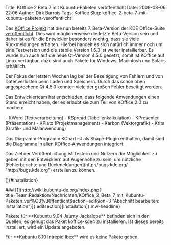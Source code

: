 Title: KOffice 2 Beta 7 mit Kubuntu-Paketen veröffentlicht
Date: 2009-03-06 22:06
Author: Dirk Barrois
Tags: Koffice
Slug: koffice-2-beta-7-mit-kubuntu-paketen-veroffentlicht

Das [KOffice
Projekt](http://www.koffice.org/ "http://www.koffice.org") hat die nun bereits 7. Beta-Version der KDE Office-Suite
[veröffentlicht](http://www.koffice.org/announcements/announce-2.0beta7.php "http://www.koffice.org/announcements/announce-2.0beta7.php"). Dies wird möglicherweise die letzte Beta-Version sein und daher
ist es für die Entwickler besonders wichtig, dass sie viele
Rückmeldungen erhalten. Hierbei handelt es sich natürlich immer noch um
eine Testversion und die stabile Version 1.6.3 ist weiter installierbar.
Es wurde nun auch auf die neue Qt-Version 4.5.0 gesetzt, somit ist
KOffice auf Linux verfügbar, dazu sind auch Pakete für Windows,
Macintosh und Solaris erhältlich.

</p>
Der Fokus der letzten Wochen lag bei der Beseitigung von Fehlern und von
Datenverlusten beim Laden und Speichern. Durch das schon oben
angesprochene Qt 4.5.0 konnten viele der großen Fehler beseitigt werden.

</p>
<!--break--><!--break-->

Das Entwicklerteam hat entschieden, dass folgende Anwendungen einen
Stand erreicht haben, der es erlaubt sie zum Teil von KOffice 2.0 zu
machen:

</p>
-   KWord (Textverarbeitung)
-   KSpread (Tabellenkalkulation)
-   KPresenter (Präsentation)
-   KPlato (Projektmanagement)
-   Karbon (Vektorgrafik)
-   Krita (Grafik- und Malanwendung)

</p>
Das Diagramm-Programm KChart ist als Shape-Plugin enthalten, damit sind
die Diagramme in allen KOffice-Anwendungen integriert.

</p>
Das Ziel der Veröffentlichung ist Testern und Nutzern die Möglichkeit zu
geben mit den Entwicklern auf Augenhöhe zu sein, um nützliche
[Fehlerberichte und
Rückmeldungen](http://bugs.kde.org/ "http://bugs.kde.org") erstellen zu können.

</p>
[]{#Installation}

</p>
### [[](http://wiki.kubuntu-de.org/index.php?title=Team:Redaktion/Nachrichten/KOffice_2_Beta_7_mit_Kubuntu-Paketen_ver%C3%B6ffentlicht&action=edit&section=3 "Abschnitt bearbeiten: Installation")]{.editsection}[Installation]{.mw-headline}

</p>
Pakete für **Kubuntu 9.04 Jaunty Jackalope** befinden sich in den
Quellen, es genügt das Paket koffice-kde4 zu installieren. Ist dieses
bereits installiert, wird ein Update angeboten.

</p>
Für **Kubuntu 8.10 Intrepid Ibex** wird es keine Pakete geben.

</p>

